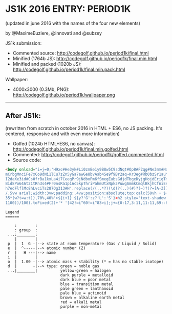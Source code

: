 JS1K 2016 ENTRY: PERIOD1K
===

(updated in june 2016 with the names of the four new elements)

by @MaximeEuziere, @innovati and @subzey

JS1k submission:

- Commented source: http://codegolf.github.io/period1k/final.html
- Minified (1764b JS): http://codegolf.github.io/period1k/final.min.html
- Minified and packed (1020b JS): http://codegolf.github.io/period1k/final.min.pack.html

Wallpaper:

- 4000x3000 (0.3Mb, PNG): http://codegolf.github.io/period1k/wallpaper.png

----

After JS1k:
---

(rewritten from scratch in october 2016 in HTML + ES6, no JS packing. It's centered, responsive and with even more information)

- Golfed (1024b HTML+ES6, no canvas): http://codegolf.github.io/period1k/final.min.golfed.html
- Commented: http://codegolf.github.io/period1k/golfed.commented.html
- Source code:

````html
<body onload="i=j=0;'H9xc#He3yk#Li0zmBe1y9B8w5C9sdNqt#Op8#F2qg#Ne3mm#Na0nbMg1jvAl7k6Si8g5P9h1ScyCl2f9#Ar3kn#K0b6Ca16sSc6d8Tie7Vf
mCrbgMnciFe7xCo9dNi1lCu7zZn5yGa7awGe8bvAsb4Se9f9Br2aq~Kr3eg#Rb0bzSr1auY67bZr6mNb47Mo5jTc3vRu5jRh3jPd66Ag33Cd8lIn786SnbvSb8d8Temc
I2daXe3id#Cs0frBa1kxLa4i7CeegPr9jNdboPm6fSmegEubsGdjdTbgxDyjqHojdEriqTmg9Yb5vLu443Hf66rTa6hW7eRe6vOsaxIr9cPta6Au8bHgb9~Tl7eoPbfe
Bid8Po64At21tRn3s4#Fr0nsRa1p1Ac5kpThriPahmUtxNpk3PuwgAmmkCmqlBkjhCfniEsj6Fmq0MdloNohcLr5tqRf6peDbl3SgmbBhcfHsotMtkiDslrRghfCnioN
h7edFlflMc8hLvciTs287Og313#H'.replace(/(..*?)(\d)?(..)(#)?(~)?(?=[A-Z])/g,(u,v,w,x,y,z)=>{b.innerHTML+=`<center style='font:.8vw
/.5vw arial;width:3vw;padding:.4vw;position:absolute;top:calc(50vh + ${~~(j/18)*4.5-21}vw);left:${j%18*4+13}vw;background:hsl(${
35*(w?t=w:t)},70%,40%'>${i+1} ${y?'G':z?'L':'S'}<h2 style='text-shadow:2px 2px#222'>${v}</h2>`+((parseInt(x,36)+256*i-(68<i?570:
1100))/100).toFixed(2)+'* '[42!=i^60!=i^83>i];j+={0:17,3:11,11:11,69:-68,55:54,87:54,101:-68}[i++]|1})"id=b bgcolor=0 text=#fff>
````

````
Legend
======

    :        : 
    : group  :
 ...:________:
    |        |
 p  |  1  G -|--> state at room temperature (Gas / Liquid / Solid)
 e  |  ^-----|--> atomic number (Z)
 r  |   H ---|--> name
 i  |        |  
 o  |  1.00 -|--> atomic mass + stability (* = has no stable isotope)
 d  |       -|--> type: green = noble gas
 ...|________|          yellow-green = halogen
                        dark purple = metalloid
                        dark blue = poor metal
                        blue = transition metal
                        pale green = lanthanoid
                        pale blue = actinoid
                        brown = alkaline earth metal
                        red = alkali metal
                        purple = non-metal
````